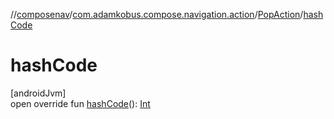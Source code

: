 //[composenav](../../../index.md)/[com.adamkobus.compose.navigation.action](../index.md)/[PopAction](index.md)/[hashCode](hash-code.md)

# hashCode

[androidJvm]\
open override fun [hashCode](hash-code.md)(): [Int](https://kotlinlang.org/api/latest/jvm/stdlib/kotlin/-int/index.html)
